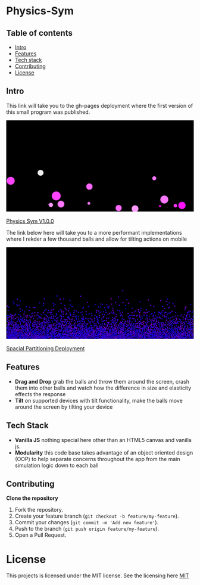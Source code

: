 # Physics-Sym

## Table of contents

- [Intro](#intro)
- [Features](#features)
- [Tech stack](#tech-stack)
- [Contributing](#contributing)
- [License](#license)

## Intro

This link will take you to the gh-pages deployment
where the first version of this small program
was published.

<img src="/assets/Physics-Sym-Basic.png" alt="first-deployment" />

<a href="https://ryanlarge13.github.io/Physics-Sym">Physics Sym V1.0.0</a>

The link below here will take you to a more
performant implementations where I rekder a few
thousand balls and allow for tilting actions
on mobile

<img src="/assets/Physics-Sym-Spacial-Partitioning.png" alt="spacial-partitioning" />

<a href="https://physics-sym.onrender.com">Spacial Partitioning Deployment</a>

## Features

- **Drag and Drop** grab the balls and throw them around the screen, crash them into other balls and watch how the difference in size and elasticity effects the response
- **Tilt** on supported devices with tilt functionality, make the balls move around the screen by tilting your device

## Tech Stack

- **Vanilla JS** nothing special here other than an HTML5 canvas and vanilla js.
- **Modularity** this code base takes advantage of an object oriented design (OOP) to help separate concerns throughout the app from the main simulation logic down to each ball

## Contributing

**Clone the repository**

1. Fork the repository.
2. Create your feature branch (`git checkout -b feature/my-feature`).
3. Commit your changes (`git commit -m 'Add new feature'`).
4. Push to the branch (`git push origin feature/my-feature`).
5. Open a Pull Request.

# License

This projects is licensed under the MIT license. See the licensing here [MIT](LICENSE)
